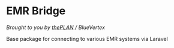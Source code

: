 # EMR Bridge

*Brought to you by [thePLAN](http://theplanworks.com) / BlueVertex*

Base package for connecting to various EMR systems via Laravel

